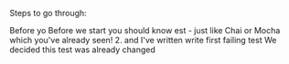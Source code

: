 Steps to go through:

Before yo
Before we start you should know
est - just like Chai or Mocha which you've already seen!
2. and I've written write first failing test
   We decided this test was already changed
